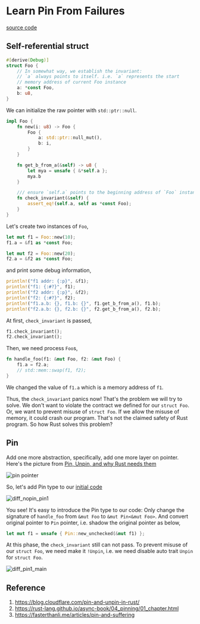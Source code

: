 # Learn Pin From Failures

[source code](https://github.com/winter-loo/snippets-rust/tree/main/pin)

## Self-referential struct

```rust
#[derive(Debug)]
struct Foo {
    // In somewhat way, we establish the invariant:
    // `a` always points to itself. i.e. `a` represents the start
    // memory address of current Foo instance
    a: *const Foo,
    b: u8,
}
```

We can initialize the raw pointer with `std::ptr::null`.

```rust
impl Foo {
    fn new(i: u8) -> Foo {
        Foo {
            a: std::ptr::null_mut(),
            b: i,
        }
    }

    fn get_b_from_a(&self) -> u8 {
        let mya = unsafe { &*self.a };
        mya.b
    }

    /// ensure `self.a` points to the beginning address of `Foo` instance
    fn check_invariant(&self) {
        assert_eq!(self.a, self as *const Foo);
    }
}
```

Let's create two instances of `Foo`,

```rust
let mut f1 = Foo::new(10); 
f1.a = &f1 as *const Foo;

let mut f2 = Foo::new(20);
f2.a = &f2 as *const Foo;
```

and print some debug information,

```rust
println!("f1 addr: {:p}", &f1);
println!("f1: {:#?}", f1);
println!("f2 addr: {:p}", &f2);
println!("f2: {:#?}", f2);
println!("f1.a.b: {}, f1.b: {}", f1.get_b_from_a(), f1.b);
println!("f2.a.b: {}, f2.b: {}", f2.get_b_from_a(), f2.b);
```

At first, `check_invariant` is passed,

```rust
f1.check_invariant();
f2.check_invariant();
```

Then, we need process `Foo`s,

```rust
fn handle_foo(f1: &mut Foo, f2: &mut Foo) {
    f1.a = f2.a;
    // std::mem::swap(f1, f2);
}
```

We changed the value of `f1.a` which is a memory address of `f1`.

Thus, the `check_invariant` panics now! That's the problem we will try to solve.
We don't want to violate the contract we defined for our `struct Foo`. Or, we want to
prevent misuse of `struct Foo`. If we allow the misuse of memory, it could crash
our program. That's not the claimed safety of Rust program. So how Rust solves
this problem?

## Pin

Add one more abstraction, specifically, add one more layer on pointer. Here's
the picture from [Pin, Unpin, and why Rust needs them](https://blog.cloudflare.com/pin-and-unpin-in-rust/)

![pin pointer](https://cf-assets.www.cloudflare.com/slt3lc6tev37/19Usw25JStox7edODSK287/65d5cd83004234f75437921d68e825a9/pin_diagram.png)

So, let's add Pin type to our [initial code](https://github.com/winter-loo/snippets-rust/blob/main/pin/src/bin/nopin.rs)

![diff_nopin_pin1](./image/diff_nopin_pin1.png)

You see! It's easy to introduce the Pin type to our code: Only change the signature
of `handle_foo` from `&mut Foo` to `&mut Pin<&mut Foo>`. And convert original pointer
to `Pin` pointer, i.e. shadow the original pointer as below,

```rust
let mut f1 = unsafe { Pin::new_unchecked(&mut f1) };
```

At this phase, the `check_invariant` still can not pass. To prevent misuse of
our `struct Foo`, we need make it `!Unpin`, i.e. we need disable auto trait
`Unpin` for `struct Foo`.

![diff_pin1_main](./image/diff_pin1_main.png)

## Reference

1. https://blog.cloudflare.com/pin-and-unpin-in-rust/
2. https://rust-lang.github.io/async-book/04_pinning/01_chapter.html
3. https://fasterthanli.me/articles/pin-and-suffering
